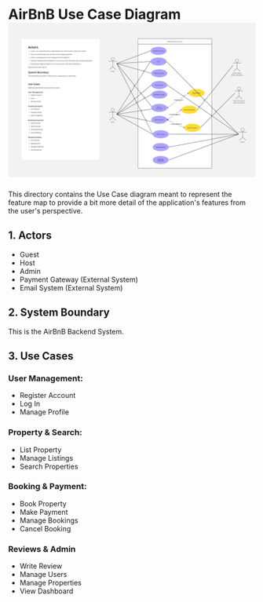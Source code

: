 # AirBnB Use Case Diagram ![AirBnB Backend Use Case Diagram](AirBnB_UC_diagram.jpg)
This directory contains the Use Case diagram meant to represent the feature map to provide a bit more detail of the application's features from the user's perspective.

## 1. Actors
 - Guest
 - Host
 - Admin
 - Payment Gateway (External System)
 - Email System (External System)

## 2. System Boundary
This is the AirBnB Backend System.

## 3. Use Cases
### User Management:
- Register Account
- Log In
- Manage Profile
### Property & Search:
- List Property
- Manage Listings
- Search Properties

### Booking & Payment:

- Book Property
- Make Payment 
- Manage Bookings
- Cancel Booking

### Reviews & Admin
- Write Review
- Manage Users
- Manage Properties
- View Dashboard